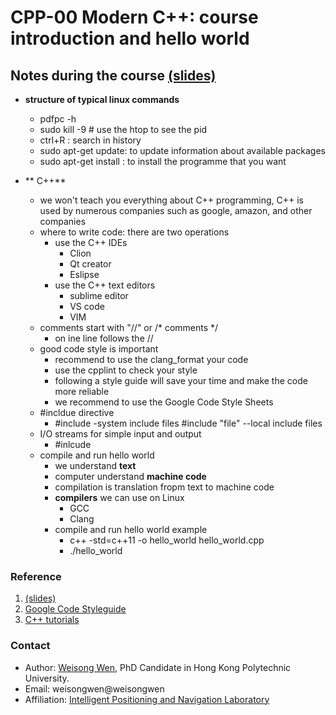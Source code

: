 # CPP-00 Modern C++: course introduction and hello world

## Notes during the course [(slides)](https://www.ipb.uni-bonn.de/wp-content/uploads/2018/05/lecture_0.pdf)
- **structure of typical linux commands**
    - pdfpc -h 
    - sudo kill -9 <pid> # use the htop to see the pid
    - ctrl+R <query>: search in history
    - sudo apt-get update: to update information about available packages
    - sudo apt-get install <programme> : to install the programme that you want 


- ** C++**
    - we won't teach you everything about C++ programming, C++ is used by numerous companies such as google, amazon, and other companies
    - where to write code: there are two operations 
        - use the C++ IDEs
            - Clion 
            - Qt creator
            - Eslipse 
        - use the C++ text editors
            - sublime editor
            - VS code 
            - VIM     
    - comments start with "//" or /* comments */
        - on ine line follows the //
    - good code style is important
        - recommend to use the clang_format your code 
        - use the  cpplint to check your style 
        - following a style guide will save your time and make the code more reliable 
        - we recommend to use the Google Code Style Sheets
    - #incldue directive
        - #include <file> -system include files
        #include "file"  --local include files
    - I/O streams for simple input and output
        - #inlcude <iostreams>
    - compile and run hello world 
        - we understand **text**
        - computer understand **machine code**
        - compilation is translation fropm text to machine code
        - **compilers** we can use on Linux
            - GCC 
            - Clang
        - compile and run hello world example
            - c++ -std=c++11 -o hello_world hello_world.cpp
            - ./hello_world


### Reference
1. [(slides)](https://www.ipb.uni-bonn.de/wp-content/uploads/2018/05/lecture_0.pdf)
2. [Google Code Styleguide](https://google.github.io/styleguide/cppguide.html)
3. [C++ tutorials](http://www.cplusplus.com/doc/tutorial/)


### Contact
- Author: [Weisong Wen](https://weisongwen.wixsite.com/weisongwen), PhD Candidate in Hong Kong Polytechnic University.
- Email: weisongwen@weisongwen
- Affiliation: [Intelligent Positioning and Navigation Laboratory](https://www.polyu-ipn-lab.com/)